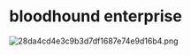 # bloodhound enterprise
![28da4cd4e3c9b3d7df1687e74e9d16b4.png](../../_resources/28da4cd4e3c9b3d7df1687e74e9d16b4.png)